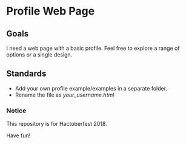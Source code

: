 # Profile Web Page

## Goals
I need a web page with a basic profile. Feel free to explore a range of options or a single design.

## Standards
- Add your own profile example/examples in a separate folder.
- Rename the file as *your_username.html*

### Notice
This repository is for Hactoberfest 2018.

Have fun!
